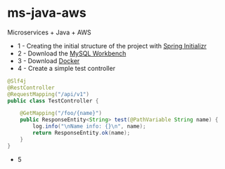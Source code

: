 # ms-java-aws
Microservices + Java + AWS

- 1 - Creating the initial structure of the project with [Spring Initializr](https://start.spring.io/)
- 2 - Download the [MySQL Workbench](https://dev.mysql.com/downloads/workbench/)
- 3 - Download [Docker](https://www.docker.com/products/docker-desktop/)
- 4 - Create a simple test controller
```java
@Slf4j
@RestController
@RequestMapping("/api/v1")
public class TestController {

    @GetMapping("/foo/{name}")
    public ResponseEntity<String> test(@PathVariable String name) {
        log.info("\nName info: {}\n", name);
        return ResponseEntity.ok(name);
    }
}
```
- 5 